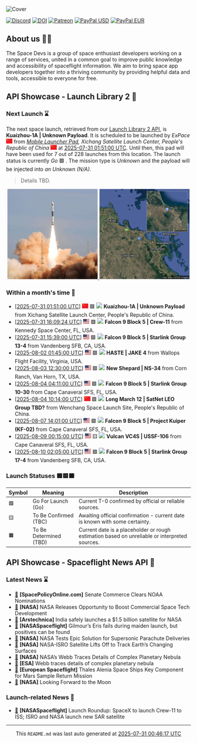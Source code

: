 ![Cover](https://raw.githubusercontent.com/TheSpaceDevs/Tutorials/main/assets/tsd_cover.png)


[![Discord](https://img.shields.io/badge/Discord-%237289DA.svg?style=for-the-badge&logo=discord&logoColor=white)](https://discord.gg/p7ntkNA)
[![DOI](https://img.shields.io/badge/DOI-10.5281/zenodo.15277896-blue.svg?style=for-the-badge)](https://doi.org/10.5281/zenodo.15277896)
[![Patreon](https://img.shields.io/badge/Patreon-F96854?style=for-the-badge&logo=patreon&logoColor=white)](https://www.patreon.com/TheSpaceDevs)
[![PayPal USD](https://img.shields.io/badge/PayPal-00457C?style=for-the-badge&logo=paypal&logoColor=white&label=USD)](https://www.paypal.com/donate/?hosted_button_id=UCPX4EL6E9JFA)
[![PayPal EUR](https://img.shields.io/badge/PayPal-00457C?style=for-the-badge&logo=paypal&logoColor=white&label=EUR)](https://www.paypal.com/donate/?hosted_button_id=5S7MGGWJJBHL6)

## About us 🧑‍🚀
The Space Devs is a group of space enthusiast developers working on a range of
services, united in a common goal to improve public knowledge and accessibility
of spaceflight information. We aim to bring space app developers together into a
thriving community by providing helpful data and tools, accessible to everyone
for free.

## API Showcase - Launch Library 2 🚀

### Next Launch ⌛
The next space launch, retrieved from our
<a href="https://thespacedevs.com/llapi">Launch Library 2 API</a>, is
**Kuaizhou-1A | Unknown Payload**. It is scheduled to be launched by *ExPace*
<img width="17" src="https://raw.githubusercontent.com/lipis/flag-icons/main/flags/4x3/cn.svg" />
from *<a href="https://en.wikipedia.org/wiki/Xichang_Satellite_Launch_Center">Mobile Launcher Pad</a>, Xichang Satellite Launch Center, People's Republic of China*
<img width="17" src="https://raw.githubusercontent.com/lipis/flag-icons/main/flags/4x3/cn.svg" />
at <a href="https://www.timeanddate.com/worldclock/fixedtime.html?iso=20250731T015100">2025-07-31 01:51:00 UTC</a>.  Until
then, this pad will have been used for 7
out of 228 launches from this location. The launch status is currently
*Go* 🟩 . The mission type is
*Unknown* and the payload will be injected
into *an Unknown
(N/A)*.
<br>
<blockquote>
  Details TBD.
</blockquote>

<p float="left" align="center">
  <a href="https://en.wikipedia.org/wiki/Kuaizhou" >
    <img alt="launch-image" width="49%" src="/profile/cache/launch_image.png" />
  </a>
  <a href="https://www.google.com/maps?q=28.242774,102.032944" >
    <img alt="pad-location" width="49%" src="/profile/cache/new_pad_image.png"  />
  </a>
</p>

### Within a month's time 📅
- \[<a href="https://www.timeanddate.com/worldclock/fixedtime.html?iso=20250731T015100">2025-07-31 01:51:00 UTC</a>\]  <img width="17" src="https://raw.githubusercontent.com/lipis/flag-icons/main/flags/4x3/cn.svg" /> 🟩  <a href="https://www.google.com/calendar/render?action=TEMPLATE&text=Kuaizhou-1A | Unknown Payload&location=Xichang Satellite Launch Center, People&#x27;s Republic of China&dates=20250731T015100Z%2F20250731T023900Z"><img border="0" width="15" src="https://upload.wikimedia.org/wikipedia/commons/a/a5/Google_Calendar_icon_%282020%29.svg"></a> **Kuaizhou-1A | Unknown Payload** from Xichang Satellite Launch Center, People's Republic of China.
- \[<a href="https://www.timeanddate.com/worldclock/fixedtime.html?iso=20250731T160924">2025-07-31 16:09:24 UTC</a>\]  <img width="17" src="https://raw.githubusercontent.com/lipis/flag-icons/main/flags/4x3/us.svg" /> 🟩  <a href="https://www.google.com/calendar/render?action=TEMPLATE&text=Falcon 9 Block 5 | Crew-11&location=Kennedy Space Center, FL, USA&dates=20250731T160924Z%2F20250731T160924Z"><img border="0" width="15" src="https://upload.wikimedia.org/wikipedia/commons/a/a5/Google_Calendar_icon_%282020%29.svg"></a> **Falcon 9 Block 5 | Crew-11** from Kennedy Space Center, FL, USA.
- \[<a href="https://www.timeanddate.com/worldclock/fixedtime.html?iso=20250731T153900">2025-07-31 15:39:00 UTC</a>\]  <img width="17" src="https://raw.githubusercontent.com/lipis/flag-icons/main/flags/4x3/us.svg" /> 🟩  <a href="https://www.google.com/calendar/render?action=TEMPLATE&text=Falcon 9 Block 5 | Starlink Group 13-4&location=Vandenberg SFB, CA, USA&dates=20250731T153900Z%2F20250731T193900Z"><img border="0" width="15" src="https://upload.wikimedia.org/wikipedia/commons/a/a5/Google_Calendar_icon_%282020%29.svg"></a> **Falcon 9 Block 5 | Starlink Group 13-4** from Vandenberg SFB, CA, USA.
- \[<a href="https://www.timeanddate.com/worldclock/fixedtime.html?iso=20250802T014500">2025-08-02 01:45:00 UTC</a>\]  <img width="17" src="https://raw.githubusercontent.com/lipis/flag-icons/main/flags/4x3/us.svg" /> 🟩  <a href="https://www.google.com/calendar/render?action=TEMPLATE&text=HASTE | JAKE 4&location=Wallops Flight Facility, Virginia, USA&dates=20250802T014500Z%2F20250802T070000Z"><img border="0" width="15" src="https://upload.wikimedia.org/wikipedia/commons/a/a5/Google_Calendar_icon_%282020%29.svg"></a> **HASTE | JAKE 4** from Wallops Flight Facility, Virginia, USA.
- \[<a href="https://www.timeanddate.com/worldclock/fixedtime.html?iso=20250803T123000">2025-08-03 12:30:00 UTC</a>\]  <img width="17" src="https://raw.githubusercontent.com/lipis/flag-icons/main/flags/4x3/us.svg" /> 🟩  <a href="https://www.google.com/calendar/render?action=TEMPLATE&text=New Shepard | NS-34&location=Corn Ranch, Van Horn, TX, USA&dates=20250803T123000Z%2F20250803T193000Z"><img border="0" width="15" src="https://upload.wikimedia.org/wikipedia/commons/a/a5/Google_Calendar_icon_%282020%29.svg"></a> **New Shepard | NS-34** from Corn Ranch, Van Horn, TX, USA.
- \[<a href="https://www.timeanddate.com/worldclock/fixedtime.html?iso=20250804T041100">2025-08-04 04:11:00 UTC</a>\]  <img width="17" src="https://raw.githubusercontent.com/lipis/flag-icons/main/flags/4x3/us.svg" /> 🟩  <a href="https://www.google.com/calendar/render?action=TEMPLATE&text=Falcon 9 Block 5 | Starlink Group 10-30&location=Cape Canaveral SFS, FL, USA&dates=20250804T041100Z%2F20250804T081100Z"><img border="0" width="15" src="https://upload.wikimedia.org/wikipedia/commons/a/a5/Google_Calendar_icon_%282020%29.svg"></a> **Falcon 9 Block 5 | Starlink Group 10-30** from Cape Canaveral SFS, FL, USA.
- \[<a href="https://www.timeanddate.com/worldclock/fixedtime.html?iso=20250804T101400">2025-08-04 10:14:00 UTC</a>\]  <img width="17" src="https://raw.githubusercontent.com/lipis/flag-icons/main/flags/4x3/cn.svg" /> 🟩  <a href="https://www.google.com/calendar/render?action=TEMPLATE&text=Long March 12 | SatNet LEO Group TBD?&location=Wenchang Space Launch Site, People&#x27;s Republic of China&dates=20250804T101400Z%2F20250804T104200Z"><img border="0" width="15" src="https://upload.wikimedia.org/wikipedia/commons/a/a5/Google_Calendar_icon_%282020%29.svg"></a> **Long March 12 | SatNet LEO Group TBD?** from Wenchang Space Launch Site, People's Republic of China.
- \[<a href="https://www.timeanddate.com/worldclock/fixedtime.html?iso=20250807T140100">2025-08-07 14:01:00 UTC</a>\]  <img width="17" src="https://raw.githubusercontent.com/lipis/flag-icons/main/flags/4x3/us.svg" /> 🟩  <a href="https://www.google.com/calendar/render?action=TEMPLATE&text=Falcon 9 Block 5 | Project Kuiper (KF-02)&location=Cape Canaveral SFS, FL, USA&dates=20250807T140100Z%2F20250807T142800Z"><img border="0" width="15" src="https://upload.wikimedia.org/wikipedia/commons/a/a5/Google_Calendar_icon_%282020%29.svg"></a> **Falcon 9 Block 5 | Project Kuiper (KF-02)** from Cape Canaveral SFS, FL, USA.
- \[<a href="https://www.timeanddate.com/worldclock/fixedtime.html?iso=20250809T001500">2025-08-09 00:15:00 UTC</a>\]  <img width="17" src="https://raw.githubusercontent.com/lipis/flag-icons/main/flags/4x3/us.svg" /> 🟨  <a href="https://www.google.com/calendar/render?action=TEMPLATE&text=Vulcan VC4S | USSF-106&location=Cape Canaveral SFS, FL, USA&dates=20250809T001500Z%2F20250809T022000Z"><img border="0" width="15" src="https://upload.wikimedia.org/wikipedia/commons/a/a5/Google_Calendar_icon_%282020%29.svg"></a> **Vulcan VC4S | USSF-106** from Cape Canaveral SFS, FL, USA.
- \[<a href="https://www.timeanddate.com/worldclock/fixedtime.html?iso=20250810T020500">2025-08-10 02:05:00 UTC</a>\]  <img width="17" src="https://raw.githubusercontent.com/lipis/flag-icons/main/flags/4x3/us.svg" /> 🟩  <a href="https://www.google.com/calendar/render?action=TEMPLATE&text=Falcon 9 Block 5 | Starlink Group 17-4&location=Vandenberg SFB, CA, USA&dates=20250810T020500Z%2F20250810T060500Z"><img border="0" width="15" src="https://upload.wikimedia.org/wikipedia/commons/a/a5/Google_Calendar_icon_%282020%29.svg"></a> **Falcon 9 Block 5 | Starlink Group 17-4** from Vandenberg SFB, CA, USA.


### Launch Statuses 🟩🟨🟧
<p align="center">
    <table class="tg">
    <thead>
      <tr>
        <th class="tg-0pky">Symbol</th>
        <th class="tg-0pky">Meaning</th>
        <th class="tg-0pky">Description</th>
      </tr>
    </thead>
    <tbody>
      <tr>
        <td class="tg-0pky">🟩</td>
        <td class="tg-0pky">Go For Launch (Go)</td>
        <td class="tg-0pky">Current T-0 confirmed by official or reliable sources.</td>
      </tr>
      <tr>
        <td class="tg-0pky">🟨</td>
        <td class="tg-0pky">To Be Confirmed (TBC)</td>
        <td class="tg-0pky">Awaiting official confirmation - current date is known with some certainty.</td>
      </tr>
      <tr>
        <td class="tg-0pky">🟧</td>
        <td class="tg-0pky">To Be Determined (TBD)</td>
        <td class="tg-0pky">Current date is a placeholder or rough estimation based on unreliable or interpreted sources.</td>
      </tr>
    </tbody>
    </table>
</p>

## API Showcase - Spaceflight News API 📰

### Latest News ⌛
- <a href="https://spacepolicyonline.com/news/senate-commerce-clears-noaa-nominations/" >🔗</a> **[SpacePolicyOnline.com]** Senate Commerce Clears NOAA Nominations
- <a href="https://www.nasa.gov/directorates/stmd/nasa-releases-opportunity-to-boost-commercial-space-tech-development/" >🔗</a> **[NASA]** NASA Releases Opportunity to Boost Commercial Space Tech Development
- <a href="https://arstechnica.com/space/2025/07/india-safely-launches-a-1-5-billion-satellite-for-nasa/" >🔗</a> **[Arstechnica]** India safely launches a $1.5 billion satellite for NASA
- <a href="https://www.nasaspaceflight.com/2025/07/gilmours-eris-but-positives/" >🔗</a> **[NASASpaceflight]** Gilmour’s Eris fails during maiden launch, but positives can be found
- <a href="https://www.nasa.gov/image-article/nasa-tests-epic-solution-for-supersonic-parachute-deliveries/" >🔗</a> **[NASA]** NASA Tests Epic Solution for Supersonic Parachute Deliveries
- <a href="https://www.nasa.gov/news-release/nasa-isro-satellite-lifts-off-to-track-earths-changing-surfaces/" >🔗</a> **[NASA]** NASA-ISRO Satellite Lifts Off to Track Earth’s Changing Surfaces
- <a href="https://science.nasa.gov/centers-and-facilities/goddard/nasas-webb-traces-details-of-complex-planetary-nebula/" >🔗</a> **[NASA]** NASA’s Webb Traces Details of Complex Planetary Nebula
- <a href="https://www.esa.int/Science_Exploration/Space_Science/Webb/Webb_traces_details_of_complex_planetary_nebula" >🔗</a> **[ESA]** Webb traces details of complex planetary nebula
- <a href="https://europeanspaceflight.com/thales-alenia-space-ships-key-component-for-mars-sample-return-mission/" >🔗</a> **[European Spaceflight]** Thales Alenia Space Ships Key Component for Mars Sample Return Mission
- <a href="https://www.nasa.gov/image-article/looking-forward-to-the-moon/" >🔗</a> **[NASA]** Looking Forward to the Moon


### Launch-related News 🚀

- <a href="https://www.nasaspaceflight.com/2025/07/launch-roundup-072825/" >🔗</a> **[NASASpaceflight]** Launch Roundup: SpaceX to launch Crew-11 to ISS; ISRO and NASA launch new SAR satellite


<hr>
  <div align="center">
  This <code>README.md</code> was last auto generated at <a href="https://www.timeanddate.com/worldclock/fixedtime.html?iso=20250731T004617">2025-07-31 00:46:17 UTC</a>
  <br>
  <!-- <a href="https://medium.com/@g.h.garrett" target="_blank">Learn to add space launches to your profile here!</a> -->
</div>